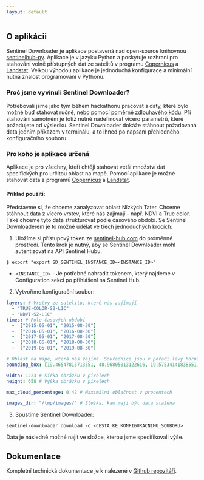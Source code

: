 ```yaml
---
layout: default
---
```


## O aplikácii

Sentinel Downloader je aplikace postavená nad open-source knihovnou [sentinelhub-py](https://github.com/sentinel-hub/sentinelhub-py). 
Aplikace je v jazyku Python a poskytuje rozhraní pro stahování volně přístupných dat ze satelitů v programu [Copernicus](https://scihub.copernicus.eu/) a [Landstat](https://landsat.gsfc.nasa.gov/). 
Velkou výhodou aplikace je jednoduchá konfigurace a minimální nutná znalost programování v Pythonu.

### Proč jsme vyvinuli Sentinel Downloader?

Potřebovali jsme jako tým během hackathonu pracovat s daty, které bylo možné buď stahovat ručně, nebo pomocí [poměrně zdlouhavého kódu]((https://sentinelhub-py.readthedocs.io/en/latest/examples/ogc_request.html)). 
Při stahování samotném je totiž nutné nadefinovat vícero parametrů, které požadujete od výsledku. Sentinel Downloader dokáže stáhnout požadovaná data jedním příkazem v terminálu, a to ihned po napsaní přehledného konfiguračního souboru.


### Pro koho je aplikace určená

Aplikace je pro všechny, kteří chtějí stahovat vetší množství dat specifických pro určitou oblast na mapě. Pomocí aplikace je možné stahovat data z programů [Copernicus](https://scihub.copernicus.eu/) a [Landstat](https://landsat.gsfc.nasa.gov/).


#### Příklad použití:

Představme si, že chceme zanalyzovat oblast Nízkých Tater. 
Chceme stáhnout data z vícero vrstev, které nás zajímají - např. NDVI a True color. Také chceme tyto data strukturovat podle časového období. 
Se Sentinel Downloaderem je to možné udělat ve třech jednoduchých krocích:

1. Uložíme si přístupový token ze [sentinel-hub.com](https://sentinel-hub.com/) do proměnné prostředí. Tento krok je nutný, aby se Sentinel Downloader mohl autentizovat na API Sentinel Hubu.
```shell
$ export "export SD_SENTINEL_INSTANCE_ID=<INSTANCE_ID>"
```
- `<INSTANCE_ID>` - Je potřebné nahradit tokenem, který najdeme v Configuration sekci po přihlášení na Sentinel Hub.

2. Vytvoříme konfigurační soubor:

```yaml
layers: # Vrstvy ze satelitu, které nás zajímají
  - "TRUE-COLOR-S2-L1C" 
  - "NDVI-S2-L1C" 
times: # Pole časových období
  -  ["2015-05-01", "2015-08-30"]
  -  ["2016-05-01", "2016-08-30"]
  -  ["2017-05-01", "2017-08-30"]
  -  ["2018-05-01", "2018-08-30"]
  -  ["2019-05-01", "2019-08-30"]

# Oblast na mapě, která nás zajímá. Souřadnice jsou v pořadí levý horní roh (x,y) a pravý dolní roh (x,y)
bounding_box: [19.46547813713551, 48.96805013122616, 19.57534141838551, 49.00685748937818]

width: 1223 # Šířka obrázku v pixelech
height: 658 # Výška obrázku v pixelech

max_cloud_percentage: 0.42 # Maximální oblačnost v procentech

images_dir: "/tmp/images/" # Složka, kam mají být data stažena
```

3. Spustíme Sentinel Downloader:
```
sentinel-downloader download -c <CESTA_KE_KONFIGURACNIMU_SOUBORU>
```

Data je následně možné najít ve složce, kterou jsme specifikovali výše.

## Dokumentace

Kompletní technická dokumentace je k nalezené v [Github repozitáři](https://github.com/zaitra/sentinel-downloader).

